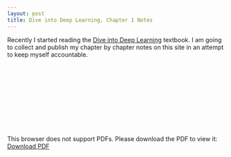 ```yaml
---
layout: post
title: Dive into Deep Learning, Chapter 1 Notes
---
```


Recently I started reading the [Dive into Deep Learning](d2l.ai) textbook. I am going to collect and publish my chapter by chapter notes on this site in an attempt to keep myself accountable. 

<object data="{{ site.baseurl }}/static/d2l-ch1.pdf" type="application/pdf" width="700px" height="700px">
    <embed src="{{ site.baseurl }}/static/d2l-ch1.pdf">
        <p>This browser does not support PDFs. Please download the PDF to view it: <a href="{{ site.baseurl }}/static/d2l-ch1.pdf">Download PDF</a></p>
    </embed>
</object>